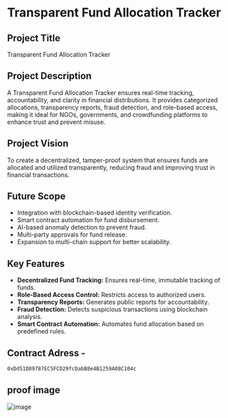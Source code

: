 # Transparent Fund Allocation Tracker

## Project Title
Transparent Fund Allocation Tracker

## Project Description
A Transparent Fund Allocation Tracker ensures real-time tracking, accountability, and clarity in financial distributions. It provides categorized allocations, transparency reports, fraud detection, and role-based access, making it ideal for NGOs, governments, and crowdfunding platforms to enhance trust and prevent misuse.

## Project Vision
To create a decentralized, tamper-proof system that ensures funds are allocated and utilized transparently, reducing fraud and improving trust in financial transactions.

## Future Scope
- Integration with blockchain-based identity verification.
- Smart contract automation for fund disbursement.
- AI-based anomaly detection to prevent fraud.
- Multi-party approvals for fund release.
- Expansion to multi-chain support for better scalability.

## Key Features
- **Decentralized Fund Tracking:** Ensures real-time, immutable tracking of funds.
- **Role-Based Access Control:** Restricts access to authorized users.
- **Transparency Reports:** Generates public reports for accountability.
- **Fraud Detection:** Detects suspicious transactions using blockchain analysis.
- **Smart Contract Automation:** Automates fund allocation based on predefined rules.
## Contract Adress -
```sh
0xDd51D89787EC5FCD29fcDabB8e4B1259A08C104c
```
## proof image
![image](https://github.com/user-attachments/assets/bd64f215-94fa-4314-aa96-6831d5377b3e)

